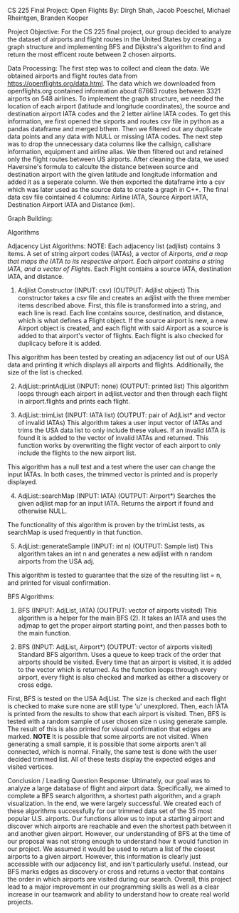 CS 225 Final Project: Open Flights
By: Dirgh Shah, Jacob Poeschel, Michael Rheintgen, Branden Kooper

Project Objective:
For the CS 225 final project, our group decided to analyze the dataset of airports and flight routes in the United States by creating a graph structure and implementing BFS and Dijkstra's algorithm to find and return the most efficent route between 2 chosen airports.


Data Processing:
The first step was to collect and clean the data. We obtained airports and flight routes data from https://openflights.org/data.html. The data which we downloaded from openflights.org contained information about 67663 routes between 3321 airports on 548 airlines. To implement the graph structure, we needed the location of each airport (latitude and longitude coordinates), the source and destination airport IATA codes and the 2 letter airline IATA codes. To get this information, we first opened the sirports and routes csv file in python as a pandas dataframe and merged bthem. Then we filtered out any duplicate data points and any data with NULL or missing IATA codes. The next step was to drop the unnecessary data columns like the callsign, callshare information, equipment and airline alias. We then filtered out and retained only the flight routes between US airports. After cleaning the data, we used Haversine's formula to calculte the distance between source and destination airport with the given latitude and longitude information and added it as a seperate column. We then exported the dataframe into a csv which was later used as the source data to create a graph in C++. The final data csv file cointained 4 columns: Airline IATA, Source Airport IATA, Destination Airport IATA and Distance (km).

Graph Building:

Algorithms

Adjacency List Algorithms:
NOTE: Each adjacency list (adjlist) contains 3 items. A set of string airport codes (IATAs), a vector of Airport*s, and a map that maps the IATA to its
respective airport. Each airport contains a string IATA, and a vector of Flight*s. Each Flight contains a source IATA, destination IATA, and distance.

1) Adjlist Constructor (INPUT: csv) (OUTPUT: Adjlist object)
  This constructor takes a csv file and creates an adjlist with the three member items described above. First, this file is transformed into a string, and each
  line is read. Each line contains source, destination, and distance, which is what defines a Flight object. If the source airport is new, a new Airport object
  is created, and each flight with said Airport as a source is added to that airport's vector of flights. Each flight is also checked for duplicacy before it is
  added.
  
  This algorithm has been tested by creating an adjacency list out of our USA data and printing it which displays all airports and flights. Additionally, the size
  of the list is checked.
  
2) AdjList::printAdjList (INPUT: none) (OUTPUT: printed list)
  This algorithm loops through each airport in adjlist.vector and then through each flight in airport.flights and prints each flight.
  
3) AdjList::trimList (INPUT: IATA list) (OUTPUT: pair of AdjList* and vector of invalid IATAs)
  This algorithm takes a user input vector of IATAs and trims the USA data list to only include these values. If an invalid IATA is found it is added to the vector
  of invalid IATAs and returned. This function works by overwriting the flight vector of each airport to only include the flights to the new airport list. 
  
  This algorithm has a null test and a test where the user can change the input IATAs. In both cases, the trimmed vector is printed and is properly displayed.
  
4) AdjList::searchMap (INPUT: IATA) (OUTPUT: Airport*)
  Searches the given adjlist map for an input IATA. Returns the airport if found and otherwise NULL.
  
  The functionality of this algorithm is proven by the trimList tests, as searchMap is used frequently in that function.
  
5) AdjList::generateSample (INPUT: int n) (OUTPUT: Sample list)
  This algorithm takes an int n and generates a new adjlist with n random airports from the USA adj. 
  
  This algorithm is tested to guarantee that the size of the resulting list = n, and printed for visual confirmation.
  
BFS Algorithms:
1) BFS (INPUT: AdjList, IATA) (OUTPUT: vector of airports visited)
  This algorithm is a helper for the main BFS (2). It takes an IATA and uses the adjmap to get the proper airport starting point, and then passes both to the main
  function.
  
2) BFS (INPUT: AdjList, Airport*) (OUTPUT: vector of airports visited)
  Standard BFS algorithm. Uses a queue to keep track of the order that airports should be visited. Every time that an airport is visited, it is added to the vector
  which is returned. As the function loops through every airport, every flight is also checked and marked as either a discovery or cross edge. 
  
  First, BFS is tested on the USA AdjList. The size is checked and each flight is checked to make sure none are still type 'u' unexplored. Then, each IATA is printed
  from the results to show that each airport is visited. Then, BFS is tested with a random sample of user chosen size n using generate sample. The result of this
  is also printed for visual confirmation that edges are marked. **NOTE** It is possible that some airports are not visited. When generating a small sample, it is
  possible that some airports aren't all connected, which is normal. Finally, the same test is done with the user decided trimmed list. All of these tests display
  the expected edges and visited vertices.





Conclusion / Leading Question Response:
Ultimately, our goal was to analyze a large database of flight and airport data. Specifically, we aimed to complete a BFS search algorithm, a shortest path algorithm, and a graph visualization. In the end, we were largely successful. We created each of these algorithms successfully for our trimmed data set of the 35 most popular U.S. airports. Our functions allow us to input a starting airport and discover which airports are reachable and even the shortest path between it and another given airport. However, our understanding of BFS at the time of our proposal was not strong enough to understand how it would function in our project. We assumed it would be used to return a list of the closest airports to a given airport. However, this information is clearly just accessible with our adjacency list, and isn't particularly useful. Instead, our BFS marks edges as discovery or cross and returns a vector that contains the order in which airports are visited during our search. Overall, this project lead to a major improvement in our programming skills as well as a clear increase in our teamwork and ability to understand how to create real world projects.
